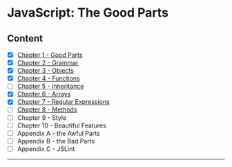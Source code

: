# JavaScript: The Good Parts

## Content

- [x]  [Chapter 1 - Good Parts](./chapters/1_Good_Parts.md)
- [x]  [Chapter 2 -  Grammar](./chapters/2_Grammar.md)
- [x]  [Chapter 3 - Objects](./chapters/3_Objects.md)
- [x]  [Chapter 4 - Functions](./chapters/4_Functions.md)
- [ ]  [Chapter 5 - Inheritance](./chapters/5_Inheritance.md)
- [x]  [Chapter 6 - Arrays](./chapters/6_Arrays.md)
- [x]  [Chapter 7 - Regular Expressions](./chapters/7_Regular_Expressions.md)
- [ ]  [Chapter 8 - Methods](./chapters/8_methods.md)
- [ ]  Chapter 9 - Style
- [ ]  Chapter 10 - Beautiful Features
- [ ]  Appendix A - the Awful Parts
- [ ]  Appendix B - the Bad Parts
- [ ]  Appendix C - JSLint

---
